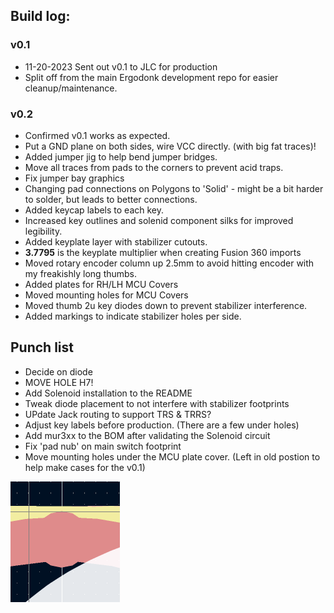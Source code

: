 ## Build log:
### v0.1
* 11-20-2023 Sent out v0.1 to JLC for production
* Split off from the main Ergodonk development repo for easier cleanup/maintenance.

### v0.2
* Confirmed v0.1 works as expected.
* Put a GND plane on both sides, wire VCC directly. (with big fat traces)!
* Added jumper jig to help bend jumper bridges.
* Move all traces from pads to the corners to prevent acid traps.
* Fix jumper bay graphics
* Changing pad connections on Polygons to 'Solid' - might be a bit harder to solder, but leads to better connections.
* Added keycap labels to each key.
* Increased key outlines and solenid component silks for improved legibility.
* Added keyplate layer with stabilizer cutouts.
* **3.7795** is the keyplate multiplier when creating Fusion 360 imports
* Moved rotary encoder column up 2.5mm to avoid hitting encoder with my freakishly long thumbs.
* Added plates for RH/LH MCU Covers
* Moved mounting holes for MCU Covers
* Moved thumb 2u key diodes down to prevent stabilizer interference.
* Added markings to indicate stabilizer holes per side.

## Punch list
* Decide on diode 
* MOVE HOLE H7!
* Add Solenoid installation to the README
* Tweak diode placement to not interfere with stabilizer footprints
* UPdate Jack routing to support TRS & TRRS?
* Adjust key labels before production. (There are a few under holes)
* Add mur3xx to the BOM after validating the Solenoid circuit
* Fix 'pad nub' on main switch footprint
* Move mounting holes under the MCU plate cover. (Left in old postion to help make cases for the v0.1)

![pad nub](images/pad_nub.png)